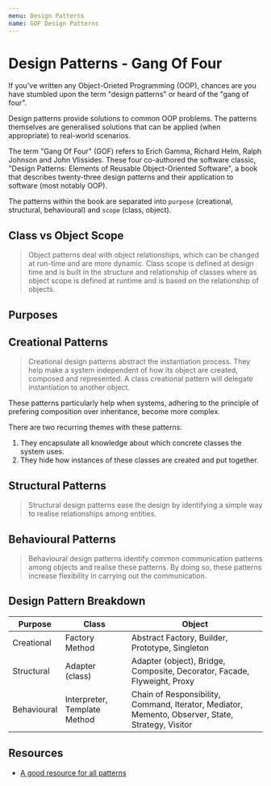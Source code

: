 ```yaml
---
menu: Design Patterns
name: GOF Design Patterns
---
```


# Design Patterns - Gang Of Four

If you've written any Object-Orieted Programming (OOP), chances are you have stumbled upon the term "design patterns" or heard of the "gang of four".

Design patterns provide solutions to common OOP problems. The patterns themselves are generalised solutions that can be applied (when appropriate) to real-world scenarios.

The term "Gang Of Four" (GOF) refers to Erich Gamma, Richard Helm, Ralph Johnson and John Vlissides. These four co-authored the software classic, "Design Patterns: Elements of Reusable Object-Oriented Software", a book that describes twenty-three design patterns and their application to software (most notably OOP).

The patterns within the book are separated into `purpose` (creational, structural, behavioural) and `scope` (class, object).

## Class vs Object Scope

> Object patterns deal with object relationships, which can be changed at run-time and are more dynamic. Class scope is defined at design time and is built in the structure and relationship of classes where as object scope is defined at runtime and is based on the relationship of objects.

## Purposes

## Creational Patterns

> Creational design patterns abstract the instantiation process. They help make a system independent of how its object are created, composed and represented. A class creational pattern will delegate instantiation to another object.

These patterns particularly help when systems, adhering to the principle of prefering composition over inheritance, become more complex.

There are two recurring themes with these patterns:

1. They encapsulate all knowledge about which concrete classes the system uses.
2. They hide how instances of these classes are created and put together.

## Structural Patterns

> Structural design patterns ease the design by identifying a simple way to realise relationships among entities.

## Behavioural Patterns

> Behavioural design patterns identify common communication patterns among objects and realise these patterns. By doing so, these patterns increase flexibility in carrying out the communication.

## Design Pattern Breakdown

| Purpose     | Class                        | Object                                                                                            |
| ----------- | ---------------------------- | ------------------------------------------------------------------------------------------------- |
| Creational  | Factory Method               | Abstract Factory, Builder, Prototype, Singleton                                                   |
| Structural  | Adapter (class)              | Adapter (object), Bridge, Composite, Decorator, Facade, Flyweight, Proxy                          |
| Behavioural | Interpreter, Template Method | Chain of Responsibility, Command, Iterator, Mediator, Memento, Observer, State, Strategy, Visitor |

## Resources

- [A good resource for all patterns](https://en.wikipedia.org/wiki/Software_design_pattern#Classification_and_list)
